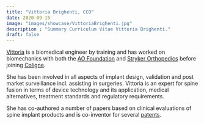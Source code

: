 ```yaml
---
title: "Vittoria Brighenti, CCO"
date: 2020-09-15
image: "images/showcase/VittoriaBrighenti.jpg"
description : "Summary Curriculum Vitae Vittoria Brighenti."
draft: false
---
```


[Vittoria](https://www.linkedin.com/in/vittoria-brighenti-4317ba10) is a biomedical engineer by training and has worked on biomechanics with both the [AO Foundation](https://www.aofoundation.org) 
and [Stryker Orthopedics](http://www.stryker.com) before joining [Coligne](http://www.coligne.com/international/home.html).

She has been involved in all aspects of implant design, validation and post market surveillance incl. assisting in surgeries. 
Vittoria is an expert for spine fusion in terms of device technology and its application, medical alternatives, treatment standards and regulatory requirements.

She has co-authored a number of papers based on clinical evaluations of spine implant products and is co-inventor for several [patents](https://spinenuances.com/documents/spine_fusion_patents).